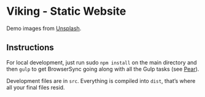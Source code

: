 # Viking - Static Website

Demo images from [Unsplash](https://unsplash.com/).

## Instructions
For local development, just run sudo `npm install` on the main directory and then `gulp` to get BrowserSync going along with all the Gulp tasks (see [Pear](https://github.com/jrdnbwmn/Pear)).

Development files are in `src`. Everything is compiled into `dist`, that’s where all your final files resid.
